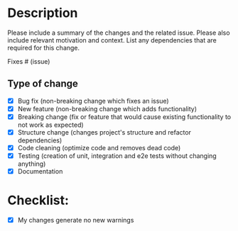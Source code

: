# Description

Please include a summary of the changes and the related issue. Please also include relevant motivation and context. List any dependencies that are required for this change.

Fixes # (issue)

## Type of change

- [x] Bug fix (non-breaking change which fixes an issue)
- [x] New feature (non-breaking change which adds functionality)
- [x] Breaking change (fix or feature that would cause existing functionality to not work as expected)
- [x] Structure change (changes project's structure and refactor dependencies)
- [x] Code cleaning (optimize code and removes dead code)
- [x] Testing (creation of unit, integration and e2e tests without changing anything)
- [x] Documentation

# Checklist:

- [x] My changes generate no new warnings

